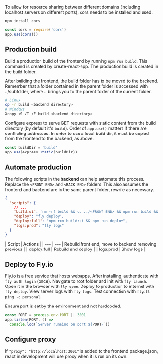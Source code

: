 To allow for resource sharing between different domains (including localhost servers on different ports), cors needs to be installed and used.
```
npm install cors
```
```javascript
const cors = require('cors')
app.use(cors())
```

## Production build

Build a production build of the frontend by running `npm run build`. This command is created by create-react-app. The production build is created in the build folder. 

After building the frontend, the build folder has to be moved to the backend. Remember that a folder contained in the parent folder is accessed with ../subfolder, where .. brings you to the parent folder of the current folder. 
```bash
# Linux
cp -r build <backend directory>
# Windows
Xcopy /S /I /E build <backend directory>
```

Configure express to serve GET requests with static content from the build directory (by default it's `build`). Order of `app.use()` matters if there are conflicting addresses. In order to use a local build dir, it must be copied from the frontend to the backend, as above.
```javascript
const buildDir = 'build'
app.use(express.static(buildDir))
```

## Automate production

The following scripts in the **backend** can help automate this process. Replace the `<FRONT END>` and `<BACK END>` folders. This also assumes the frontend and backend are in the same parent folder, rewrite as necessary. 

```json
{
  "scripts": {
    // ...
    "build:ui": "rm -rf build && cd ../<FRONT END> && npm run build && cp -r build ../<BACK END>",
    "deploy": "fly deploy",
    "deploy:full": "npm run build:ui && npm run deploy",    
    "logs:prod": "fly logs"
  }
}
```
| Script | Actions |
| --- | --- | Rebuild front end, move to backend removing previous |
| deploy:full | Rebuild and deploy |
| logs:prod | Show logs |

## Deploy to Fly.io

Fly.io is a free service that hosts webapps. After installing, authenticate with `fly auth login` (once). Navigate to root folder and init with `fly launch`. Open it in the browser with `fly open`. Deploy to production to internet with `fly deploy`. View server logs with `fly logs`. Test connection with `flyctl ping -o personal`.

Ensure port is set by the environment and not hardcoded.
```javascript
const PORT = process.env.PORT || 3001
app.listen(PORT, () => 
  console.log(`Server running on port ${PORT}`))
```

## Configure proxy

If `"proxy": "http://localhost:3001"` is added to the frontend package.json, react in development will use proxy when it is run on its own. 